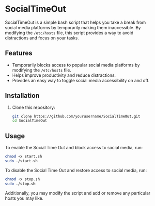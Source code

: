 # SocialTimeOut

SocialTimeOut is a simple bash script that helps you take a break from social media platforms by temporarily making them inaccessible. By modifying the `/etc/hosts` file, this script provides a way to avoid distractions and focus on your tasks.

## Features

- Temporarily blocks access to popular social media platforms by modifying the `/etc/hosts` file.
- Helps improve productivity and reduce distractions.
- Provides an easy way to toggle social media accessibility on and off.

## Installation

1. Clone this repository:

   ```sh
   git clone https://github.com/yourusername/SocialTimeOut.git
   cd SocialTimeOut
   ```


## Usage
To enable the Social Time Out and block access to social media, run:
```sh
chmod +x start.sh
sudo ./start.sh
```

To disable the Social Time Out and restore access to social media, run:
```sh
chmod +x stop.sh
sudo ./stop.sh
```

Additionally, you may modify the script and add or remove any particular hosts you may like.
